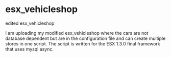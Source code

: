 # esx_vehicleshop
edited esx_vehicleshop


I am uploading my modified esx_vehicleshop where the cars are not database dependent but are in the configuration file and can create multiple stores in one script. The script is written for the ESX 1.3.0 final framework that uses mysql async.
